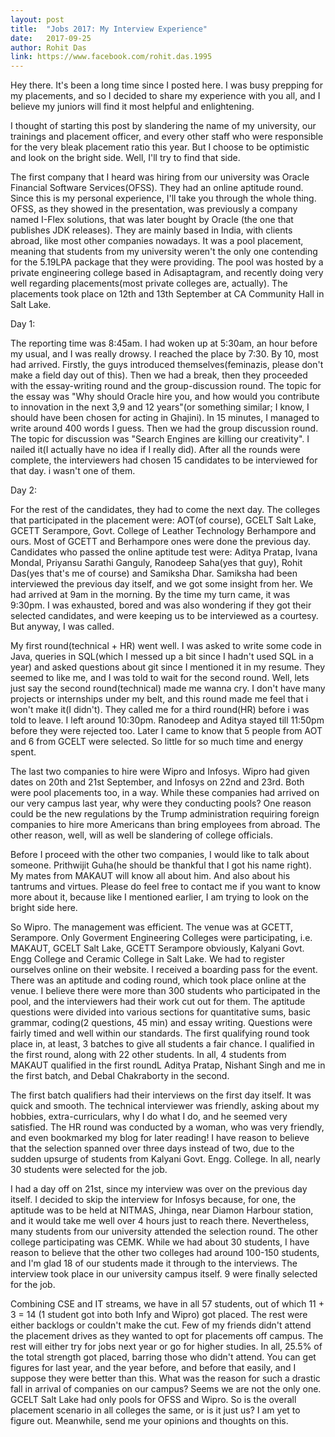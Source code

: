 ```yaml
---
layout: post
title:  "Jobs 2017: My Interview Experience"
date:   2017-09-25
author: Rohit Das
link: https://www.facebook.com/rohit.das.1995
---
```


<p class="intro"><span class="dropcap">H</span>ey there. It's been a long time since I posted here. I was busy prepping for my placements, and so I decided to share my experience with you all, and I believe my juniors will find it most helpful and enlightening.</p>

I thought of starting this post by slandering the name of my university, our trainings and placement officer, and every other staff who were responsible for the very bleak placement ratio this year. But I choose to be optimistic and look on the bright side. Well, I'll try to find that side.

The first company that I heard was hiring from our university was Oracle Financial Software Services(OFSS). They had an online aptitude round. Since this is my personal experience, I'll take you through the whole thing. OFSS, as they showed in the presentation, was previously a company named I-Flex solutions, that was later bought by Oracle (the one that publishes JDK releases). They are mainly based in India, with clients abroad, like most other companies nowadays. It was a pool placement, meaning that students from my university weren't the only one contending for the 5.19LPA package that they were providing. The pool was hosted by a private engineering college based in Adisaptagram, and recently doing very well regarding placements(most private colleges are, actually). The placements took place on 12th and 13th September at CA Community Hall in Salt Lake.

Day 1: 

The reporting time was 8:45am. I had woken up at 5:30am, an hour before my usual, and I was really drowsy. I reached the place by 7:30. By 10, most had arrived. Firstly, the guys introduced themselves(feminazis, please don't make a field day out of this). Then we had a break, then they proceeded with the essay-writing round and the group-discussion round. The topic for the essay was "Why should Oracle hire you, and how would you contribute to innovation in the next 3,9 and 12 years"(or something similar; I know, I should have been chosen for acting in Ghajini). In 15 minutes, I managed to write around 400 words I guess. Then we had the group discussion round. The topic for discussion was "Search Engines are killing our creativity". I nailed it(I actually have no idea if I really did). After all the rounds were complete, the interviewers had chosen 15 candidates to be interviewed for that day. i wasn't one of them.

Day 2:

For the rest of the candidates, they had to come the next day. The colleges that participated in the placement were: AOT(of course), GCELT Salt Lake, GCETT Serampore, Govt. College of Leather Technology Berhampore and ours. Most of GCETT and Berhampore ones were done the previous day. Candidates who passed the online aptitude test were: Aditya Pratap, Ivana Mondal, Priyansu Sarathi Ganguly, Ranodeep Saha(yes that guy), Rohit Das(yes that's me of course) and Samiksha Dhar. Samiksha had been interviewed the previous day itself, and we got some insight from her. We had arrived at 9am in the morning. By the time my turn came, it was 9:30pm. I was exhausted, bored and was also wondering if they got their selected candidates, and were keeping us to be interviewed as a courtesy. But anyway, I was called. 

My first round(technical + HR) went well. I was asked to write some code in Java, queries in SQL(which I messed up a bit since I hadn't used SQL in a year) and asked questions about git since I mentioned it in my resume. They seemed to like me, and I was told to wait for the second round. Well, lets just say the second round(technical) made me wanna cry. I don't have many projects or internships under my belt, and this round made me feel that i won't make it(I didn't). They called me for a third round(HR) before i was told to leave. I left around 10:30pm. Ranodeep and Aditya stayed till 11:50pm before they were rejected too. Later I came to know that 5 people from AOT and 6 from GCELT were selected. So little for so much time and energy spent.

The last two companies to hire were Wipro and Infosys. Wipro had given dates on 20th and 21st September, and Infosys on 22nd and 23rd. Both were pool placements too, in a way. While these companies had arrived on our very campus last year, why were they conducting pools? One reason could be the new regulations by the Trump administration requiring foreign companies to hire more Americans than bring employees from abroad. The other reason, well, will as well be slandering of college officials.

Before I proceed with the other two companies, I would like to talk about someone. Prithwijit Guha(he should be thankful that I got his name right). My mates from MAKAUT will know all about him. And also about his tantrums and virtues. Please do feel free to contact me if you want to know more about it, because like I mentioned earlier, I am trying to look on the bright side here.

So Wipro. The management was efficient. The venue was at GCETT, Serampore. Only Goverment Engineering Colleges were participating, i.e. MAKAUT, GCELT Salt Lake, GCETT Serampore obviously, Kalyani Govt. Engg College and Ceramic College in Salt Lake. We had to register ourselves online on their website. I received a boarding pass for the event. There was an aptitude and coding round, which took place online at the venue. I believe there were more than 300 students who participated in the pool, and the interviewers had their work cut out for them. The aptitude questions were divided into various sections for quantitative sums, basic grammar, coding(2 questions, 45 min) and essay writing. Questions were fairly timed and well within our standards. The first qualifying round took place in, at least, 3 batches to give all students a fair chance. I qualified in the first round, along with 22 other students. In all, 4 students from MAKAUT qualified in the first roundL Aditya Pratap, Nishant Singh and me in the first batch, and Debal Chakraborty in the second. 

The first batch qualifiers had their interviews on the first day itself. It was quick and smooth. The technical interviewer was friendly, asking about my hobbies, extra-curriculars, why I do what I do, and he seemed very satisfied. The HR round was conducted by a woman, who was very friendly, and even bookmarked my blog for later reading! I have reason to believe that the selection spanned over three days instead of two, due to the sudden upsurge of students from Kalyani Govt. Engg. College. In all, nearly 30 students were selected for the job.

I had a day off on 21st, since my interview was over on the previous day itself. I decided to skip the interview for Infosys because, for one, the aptitude was to be held at NITMAS, Jhinga, near Diamon Harbour station, and it would take me well over 4 hours just to reach there. Nevertheless, many students from our university attended the selection round. The other college participating was CEMK. While we had about 30 students, I have reason to believe that the other two colleges had around 100-150 students, and I'm glad 18 of our students made it through to the interviews. The interview took place in our university campus itself. 9 were finally selected for the job.

Combining CSE and IT streams, we have in all 57 students,  out of which 11 + 3 = 14 (1 student got into both Infy and Wipro) got placed. The rest were either backlogs or couldn't make the cut. Few of my friends didn't attend the placement drives as they wanted to opt for placements off campus. The rest will either try for jobs next year or go for higher studies. In all, 25.5% of the total strength got placed, barring those who didn't attend. You can get figures for last year, and the year before, and before that easily, and I suppose they were better than this. What was the reason for such a drastic fall in arrival of companies on our campus? Seems we are not the only one. GCELT Salt Lake had only pools for OFSS and Wipro. So is the overall placement scenario in all colleges the same, or is it just us? I am yet to figure out. Meanwhile, send me your opinions and thoughts on this.